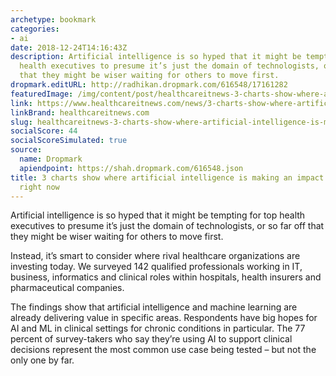 ```yaml
---
archetype: bookmark
categories:
- ai
date: 2018-12-24T14:16:43Z
description: Artificial intelligence is so hyped that it might be tempting for top
  health executives to presume it’s just the domain of technologists, or so far off
  that they might be wiser waiting for others to move first.
dropmark.editURL: http://radhikan.dropmark.com/616548/17161282
featuredImage: /img/content/post/healthcareitnews-3-charts-show-where-artificial-intelligence-is-making-an-impact-in-healthcare-right-now.jpg
link: https://www.healthcareitnews.com/news/3-charts-show-where-artificial-intelligence-making-impact-healthcare-right-now
linkBrand: healthcareitnews.com
slug: healthcareitnews-3-charts-show-where-artificial-intelligence-is-making-an-impact-in-healthcare-right-now
socialScore: 44
socialScoreSimulated: true
source:
  name: Dropmark
  apiendpoint: https://shah.dropmark.com/616548.json
title: 3 charts show where artificial intelligence is making an impact in healthcare
  right now
---
```

Artificial intelligence is so hyped that it might be tempting for top health executives to presume it’s just the domain of technologists, or so far off that they might be wiser waiting for others to move first.

Instead, it’s smart to consider where rival healthcare organizations are investing today. We surveyed 142 qualified professionals working in IT, business, informatics and clinical roles within hospitals, health insurers and pharmaceutical companies.

The findings show that artificial intelligence and machine learning are already delivering value in specific areas. Respondents have big hopes for AI and ML in clinical settings for chronic conditions in particular. The 77 percent of survey-takers who say they’re using AI to support clinical decisions represent the most common use case being tested – but not the only one by far.

